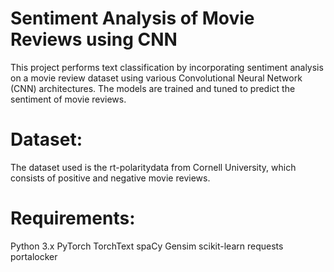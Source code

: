 # Sentiment Analysis of Movie Reviews using CNN

This project performs text classification by incorporating sentiment analysis on a movie review dataset using various Convolutional Neural Network (CNN) architectures. The models are trained and tuned to predict the sentiment of movie reviews.

# Dataset:

The dataset used is the rt-polaritydata from Cornell University, which consists of positive and negative movie reviews.

# Requirements:

Python 3.x
PyTorch
TorchText
spaCy
Gensim
scikit-learn
requests
portalocker
